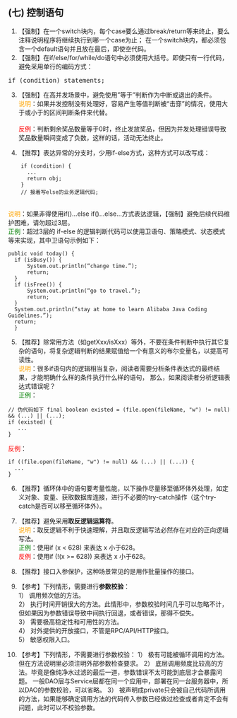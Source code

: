 

## (七) 控制语句 

1. 【强制】在一个switch块内，每个case要么通过break/return等来终止，要么注释说明程序将继续执行到哪一个case为止；
在一个switch块内，都必须包含一个default语句并且放在最后，即使空代码。 
2. 【强制】在if/else/for/while/do语句中必须使用大括号。即使只有一行代码，避免采用单行的编码方式：
  <pre>if (condition) statements;</pre>
3. 【强制】在高并发场景中，避免使用”等于”判断作为中断或退出的条件。 
  <br><span style="color:orange">说明</span>：如果并发控制没有处理好，容易产生等值判断被“击穿”的情况，使用大于或小于的区间判断条件来代替。  
  <br><span style="color:red">反例</span>：判断剩余奖品数量等于0时，终止发放奖品，但因为并发处理错误导致奖品数量瞬间变成了负数，这样的话，活动无法终止。 

4. 【推荐】表达异常的分支时，少用if-else方式，这种方式可以改写成： 
```
    if (condition) {              
      ...              
      return obj;    
    }   
    // 接着写else的业务逻辑代码; 
```
  <br><span style="color:orange">说明</span>：如果非得使用if()...else if()...else...方式表达逻辑，【强制】避免后续代码维护困难，请勿超过3层。
  <br><span style="color:green">正例</span>：超过3层的 if-else 的逻辑判断代码可以使用卫语句、策略模式、状态模式等来实现，其中卫语句示例如下： 
```
public void today() {      
  if (isBusy()) {   
      System.out.println(“change time.”);            
      return; 
  }       
  if (isFree()) {  
      System.out.println(“go to travel.”);             
      return;     
  }  
  System.out.println(“stay at home to learn Alibaba Java Coding Guidelines.”);      
  return; 
  } 
```
5. 【推荐】除常用方法（如getXxx/isXxx）等外，不要在条件判断中执行其它复杂的语句，将复杂逻辑判断的结果赋值给一个有意义的布尔变量名，以提高可读性。 
  <br><span style="color:orange">说明</span>：很多if语句内的逻辑相当复杂，阅读者需要分析条件表达式的最终结果，才能明确什么样的条件执行什么样的语句，
  那么，如果阅读者分析逻辑表达式错误呢？ 
  <br><span style="color:green">正例</span>： 
```
// 伪代码如下 final boolean existed = (file.open(fileName, "w") != null) && (...) || (...); 
if (existed) {    
   ... 
}  
```  
  <span style="color:red">反例</span>：
```
if ((file.open(fileName, "w") != null) && (...) || (...)) {     
  ... 
}
```
6. 【推荐】循环体中的语句要考量性能，以下操作尽量移至循环体外处理，如定义对象、变量、获取数据库连接，进行不必要的try-catch操作（这个try-catch是否可以移至循环体外）。 
7. 【推荐】避免采用**取反逻辑运算符**。 
  <br><span style="color:orange">说明</span>：取反逻辑不利于快速理解，并且取反逻辑写法必然存在对应的正向逻辑写法。 
  <br><span style="color:green">正例</span>：使用if (x < 628) 来表达 x 小于628。
  <br><span style="color:red">反例</span>：使用if (!(x >= 628)) 来表达 x 小于628。
8. 【推荐】接口入参保护，这种场景常见的是用作批量操作的接口。 

9. 【参考】下列情形，需要进行**参数校验**：  
  1） 调用频次低的方法。  
  2） 执行时间开销很大的方法。此情形中，参数校验时间几乎可以忽略不计，但如果因为参数错误导致中间执行回退，或者错误，那得不偿失。  
  3） 需要极高稳定性和可用性的方法。  
  4） 对外提供的开放接口，不管是RPC/API/HTTP接口。  
  5） 敏感权限入口。 
10. 【参考】下列情形，不需要进行参数校验：
  1） 极有可能被循环调用的方法。但在方法说明里必须注明外部参数检查要求。
  2） 底层调用频度比较高的方法。毕竟是像纯净水过滤的最后一道，参数错误不太可能到底层才会暴露问题。
  一般DAO层与Service层都在同一个应用中，部署在同一台服务器中，所以DAO的参数校验，可以省略。
  3） 被声明成private只会被自己代码所调用的方法，如果能够确定调用方法的代码传入参数已经做过检查或者肯定不会有问题，此时可以不校验参数。

